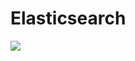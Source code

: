 # Elasticsearch

![](https://img-blog.csdnimg.cn/20200602225308707.png?x-oss-process=image/watermark,type_ZmFuZ3poZW5naGVpdGk,shadow_10,text_aHR0cHM6Ly9ibG9nLmNzZG4ubmV0L3J1bmV3Ymll,size_16,color_FFFFFF,t_70)

